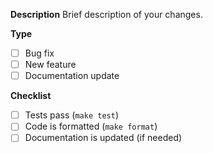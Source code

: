 **Description**
Brief description of your changes.

**Type**
- [ ] Bug fix
- [ ] New feature
- [ ] Documentation update

**Checklist**
- [ ] Tests pass (`make test`)
- [ ] Code is formatted (`make format`)
- [ ] Documentation is updated (if needed) 